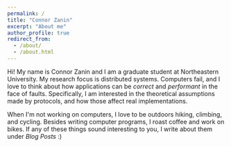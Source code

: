 ```yaml
---
permalink: /
title: "Connor Zanin"
excerpt: "About me"
author_profile: true
redirect_from: 
  - /about/
  - /about.html
---
```


Hi! My name is Connor Zanin and I am a graduate student at Northeastern University.
My research focus is distributed systems.
Computers fail, and I love to think about how applications can be _correct_ and _performant_ in the face of faults.
Specifically, I am interested in the theoretical assumptions made by protocols, and how those affect real implementations.

When I'm not working on computers, I love to be outdoors hiking, climbing, and cycling.
Besides writing computer programs, I roast coffee and work on bikes.
If any of these things sound interesting to you, I write about them under _Blog Posts_ :)

